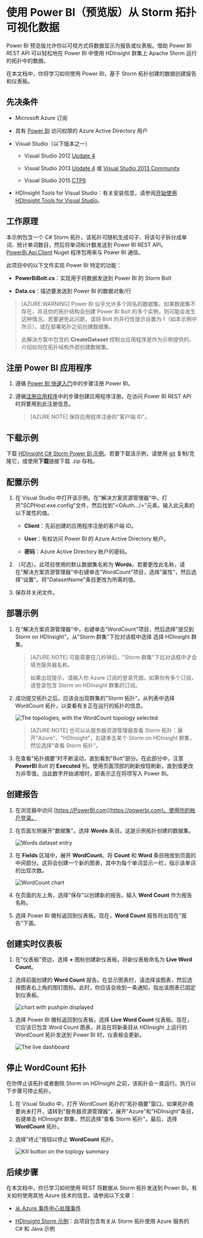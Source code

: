 <properties
 pageTitle="将数据从 Apache Storm 写入 Power BI - Azure 教程"
 description="介绍如何将数据从 HDInsight 群集上 Apache Storm 运行的 CSharp 拓扑写入 Power BI 的示例。在写入数据之后，你将学习如何使用 Power BI 创建报告和实时仪表板。"
 services="hdinsight"
 documentationCenter=""
 authors="Blackmist"
 manager="paulettm"
 editor="cgronlun"/>

<tags
 ms.service="hdinsight"
 ms.devlang="dotnet"
 ms.topic="article"
 ms.tgt_pltfrm="na"
 ms.workload="big-data"
 ms.date="04/24/2015"
 wacn.date="05/15/2015"
 ms.author="larryfr"/>

# 使用 Power BI（预览版）从 Storm 拓扑可视化数据

Power BI 预览版允许你以可视方式将数据显示为报告或仪表板。借助 Power BI REST API 可以轻松地在 Power BI 中使用 HDInsight 群集上 Apache Storm 运行的拓扑中的数据。

在本文档中，你将学习如何使用 Power BI，基于 Storm 拓扑创建的数据创建报告和仪表板。

## 先决条件

* Microsoft Azure 订阅

* 具有 [Power BI](https://powerbi.com) 访问权限的 Azure Active Directory 用户

* Visual Studio（以下版本之一）

    * Visual Studio 2012 [Update 4](https://www.microsoft.com/zh-CN/download/details.aspx?id=39305)

    * Visual Studio 2013 [Update 4](https://www.microsoft.com/zh-CN/download/details.aspx?id=44921) 或 [Visual Studio 2013 Community](http://go.microsoft.com/fwlink/?linkid=517284&clcid=0x409)

    * Visual Studio 2015 [CTP6](http://visualstudio.com/downloads/visual-studio-2015-ctp-vs)

* HDInsight Tools for Visual Studio：有关安装信息，请参阅[开始使用 HDInsight Tools for Visual Studio](/documentation/articles/hdinsight-hadoop-visual-studio-tools-get-started)。

## 工作原理

本示例包含一个 C# Storm 拓扑，该拓扑可随机生成句子、将该句子拆分成单词、统计单词数目，然后将单词和计数发送到 Power BI REST API。[PowerBi.Api.Client](https://github.com/Vtek/PowerBI.Api.Client) Nuget 程序包用来与 Power BI 通信。

此项目中的以下文件实现 Power BI 特定的功能：

* **PowerBiBolt.cs**：实现用于将数据发送到 Power BI 的 Storm Bolt

* **Data.cs**：描述要发送到 Power BI 的数据对象/行

> [AZURE.WARNING] Power BI 似乎允许多个同名的数据集。如果数据集不存在，并且你的拓扑结构会创建 Power BI Bolt 的多个实例，则可能会发生这种情况。若要避免此问题，请将 Bolt 的并行性提示设置为 1（如本示例中所示），或在部署拓扑之前创建数据集。
>
> 此解决方案中包含的 **CreateDataset** 控制台应用程序是作为示例提供的，介绍如何在拓扑结构外部创建数据集。

## 注册 Power BI 应用程序

1. 遵循 [Power BI 快速入门](https://msdn.microsoft.com/zh-CN/library/dn931989.aspx)中的步骤注册 Power BI。

2. 遵循[注册应用程序](https://msdn.microsoft.com/zh-CN/library/dn877542.aspx)中的步骤创建应用程序注册。在访问 Power BI REST API 时将要用到此注册信息。

    > [AZURE.NOTE] 保存应用程序注册的"客户端 ID"。

## 下载示例

下载 [HDInsight C# Storm Power BI 示例](https://github.com/Blackmist/hdinsight-csharp-storm-powerbi)。若要下载该示例，请使用 [git](http://git-scm.com) 复制/克隆它，或使用**下载**链接下载 .zip 存档。

## 配置示例

1. 在 Visual Studio 中打开该示例。在"解决方案资源管理器"中，打开"SCPHost.exe.config"文件，然后找到"<OAuth.../>"元素。输入此元素的以下属性的值。

    * **Client**：先前创建的应用程序注册的客户端 ID。

    * **User**：有权访问 Power BI 的 Azure Active Directory 帐户。

    * **密码**：Azure Active Directory 帐户的密码。

2. （可选）。此项目使用的默认数据集名称为 **Words**。若要更改此名称，请在"解决方案资源管理器"中右键单击"WordCount"项目，选择"属性"，然后选择"设置"。将"DatasetName"条目更改为所需的值。

2. 保存并关闭文件。

## 部署示例

1. 在"解决方案资源管理器"中，右键单击"WordCount"项目，然后选择"提交到 Storm on HDInsight"。从"Storm 群集"下拉对话框中选择 选择 HDInsight 群集。

    > [AZURE.NOTE] 可能需要在几秒钟后，"Storm 群集"下拉对话框中才会填充服务器名称。
    >
    > 如果出现提示，请输入你 Azure 订阅的登录凭据。如果你有多个订阅，请登录包含 Storm on HDInsight 群集的订阅。

2. 成功提交拓扑之后，应该会出现群集的"Storm 拓扑"。从列表中选择 WordCount 拓扑，以查看有关正在运行的拓扑的信息。

    ![The topologies, with the WordCount topology selected](./media/hdinsight-storm-powerbi-topology/topologysummary.png)

    > [AZURE.NOTE] 也可以从服务器资源管理器查看 Storm 拓扑：展开"Azure"、"HDInsight"，右键单击某个 Storm on HDInsight 群集，然后选择"查看 Storm 拓扑"。

3. 在查看"拓扑摘要"时不断滚动，直到看到"Bolt"部分。在此部分中，注意 **PowerBI** Bolt 的 **Executed** 列。使用页面顶部的刷新按钮刷新，直到值更改为非零值。当此数字开始递增时，即表示正在将项写入 Power BI。

## 创建报告

1. 在浏览器中访问 [https://PowerBI.com](https://powerbi.com)。使用你的帐户登录。

2. 在页面左侧展开"数据集"。选择 **Words** 条目。这是示例拓扑创建的数据集。

    ![Words dataset entry](./media/hdinsight-storm-powerbi-topology/words.png)

3. 在 **Fields** 区域中，展开 **WordCount**。将 **Count** 和 **Word** 条目拖放到页面的中间部分。这将会创建一个新的图表，其中为每个单词显示一栏，指示该单词的出现次数。

    ![WordCount chart](./media/hdinsight-storm-powerbi-topology/wordcountchart.png)

4. 在页面的左上角，选择"保存"以创建新的报告。输入 **Word Count** 作为报告名称。

5. 选择 Power BI 徽标返回到仪表板。现在，**Word Count** 报告将出现在"报告"下面。

## 创建实时仪表板

1. 在"仪表板"旁边，选择 **+** 图标创建新仪表板。将新仪表板命名为 **Live Word Count**。

2. 选择前面创建的 **Word Count** 报告。在显示图表时，请选择该图表，然后选择图表右上角的图钉图标。此时，你应该会收到一条通知，指出该图表已固定到仪表板。

    ![chart with pushpin displayed](./media/hdinsight-storm-powerbi-topology/pushpin.png)

2. 选择 Power BI 徽标返回到仪表板。选择 **Live Word Count** 仪表板。现在，它应该已包含 Word Count 图表，并且在将新条目从 HDInsight 上运行的 WordCount 拓扑发送到 Power BI 时，仪表板会更新。

    ![The live dashboard](./media/hdinsight-storm-powerbi-topology/dashboard.png)

## 停止 WordCount 拓扑

在你停止该拓扑或者删除 Storm on HDInsight 之前，该拓扑会一直运行。执行以下步骤可停止拓扑。

1. 在 Visual Studio 中，打开 WordCount 拓扑的"拓扑摘要"窗口。如果拓扑摘要尚未打开，请转到"服务器资源管理器"，展开"Azure"和"HDInsight"条目，右键单击 HDInsight 群集，然后选择"查看 Storm 拓扑"。最后，选择 **WordCount** 拓扑。

2. 选择"终止"按钮以停止 **WordCount** 拓扑。

    ![Kill button on the toplogy summary](./media/hdinsight-storm-powerbi-topology/killtopology.png)

## 后续步骤

在本文档中，你已学习如何使用 REST 将数据从 Storm 拓扑发送到 Power BI。有关如何使用其他 Azure 技术的信息，请参阅以下文章：

* [从 Azure 事件中心处理事件](/documentation/articles/hdinsight-storm-develop-csharp-event-hub-topology)

* [HDInsight Storm 示例](https://github.com/hdinsight/hdinsight-storm-examples)：此项目包含有关从 Storm 拓扑使用 Azure 服务的 C# 和 Java 示例

<!--HONumber=53-->